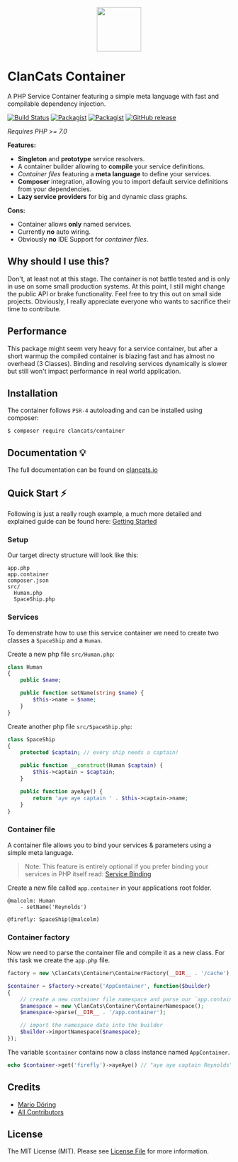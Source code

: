 <p align="center"><a href="http://clancats.io/container/master/" target="_blank">
    <img width="100px" src="http://clancats.io/assets/media/img/logo/container.png">
</a></p>

# ClanCats Container

A PHP Service Container featuring a simple meta language with fast and compilable dependency injection. 

[![Build Status](https://travis-ci.org/ClanCats/Container.svg?branch=master)](https://travis-ci.org/ClanCats/Container)
[![Packagist](https://img.shields.io/packagist/dt/clancats/container.svg)](https://packagist.org/packages/clancats/container)
[![Packagist](https://img.shields.io/packagist/l/clancats/container.svg)](https://github.com/ClanCats/Container/blob/master/LICENSE)
[![GitHub release](https://img.shields.io/github/release/clancats/container.svg)](https://github.com/ClanCats/Container/releases)

_Requires PHP >= 7.0_

**Features:**

 * **Singleton** and **prototype** service resolvers.
 * A container builder allowing to **compile** your service definitions.
 * _Container files_ featuring a **meta language** to define your services.
 * **Composer** integration, allowing you to import default service definitions from your dependencies.
 * **Lazy service providers** for big and dynamic class graphs.

**Cons:**

 * Container allows **only** named services.
 * Currently **no** auto wiring.
 * Obviously **no** IDE Support for _container files_.

## Why should I use this? 

Don't, at least not at this stage. The container is not battle tested and is only in use on some small production systems. At this point, I still might change the public API or brake functionality. Feel free to try this out on small side projects. Obviously, I really appreciate everyone who wants to sacrifice their time to contribute.

## Performance

This package might seem very heavy for a service container, but after a short warmup the compiled container is blazing fast and has almost no overhead (3 Classes). Binding and resolving services dynamically is slower but still won't impact performance in real world application.

## Installation

The container follows `PSR-4` autoloading and can be installed using composer:

```
$ composer require clancats/container
```

## Documentation 💡

The full documentation can be found on [clancats.io](http://clancats.io/container/master/introduction/getting-started)

## Quick Start ⚡️

Following is just a really rough example, a much more detailed and explained guide can be found here: [Getting Started](http://clancats.io/container/master/introduction/getting-started)

### Setup 

Our target directy structure will look like this:

```
app.php
app.container
composer.json
src/
  Human.php
  SpaceShip.php
```

### Services

To demenstrate how to use this service container we need to create two classes a `SpaceShip` and a `Human`.

Create a new php file `src/Human.php`:

```php
class Human
{
    public $name;

    public function setName(string $name) {
        $this->name = $name;
    }
}
```

Create another php file `src/SpaceShip.php`:

```php
class SpaceShip
{
    protected $captain; // every ship needs a captain!

    public function __construct(Human $captain) {
        $this->captain = $captain;
    }

    public function ayeAye() {
        return 'aye aye captain ' . $this->captain->name;
    }
}
```

### Container file

A container file allows you to bind your services & parameters using a simple meta language. 

> Note: This feature is entirely optional if you prefer binding your services in PHP itself read: [Service Binding](http://clancats.io/container/master/service-binding/basics)

Create a new file called `app.container` in your applications root folder. 

```
@malcolm: Human
    - setName('Reynolds')

@firefly: SpaceShip(@malcolm)
```

### Container factory

Now we need to parse the container file and compile it as a new class. For this task we create the `app.php` file.

```php
factory = new \ClanCats\Container\ContainerFactory(__DIR__ . '/cache');

$container = $factory->create('AppContainer', function($builder)
{
    // create a new container file namespace and parse our `app.container` file.
    $namespace = new \ClanCats\Container\ContainerNamespace();
    $namespace->parse(__DIR__ . '/app.container');

    // import the namespace data into the builder
    $builder->importNamespace($namespace);
});
```

The variable `$container` contains now a class instance named `AppContainer`.

```php
echo $container->get('firefly')->ayeAye() // "aye aye captain Reynolds"
```

## Credits

- [Mario Döring](https://github.com/mario-deluna)
- [All Contributors](https://github.com/ClanCats/Container/contributors)

## License

The MIT License (MIT). Please see [License File](https://github.com/ClanCats/Container/blob/master/LICENSE) for more information.
